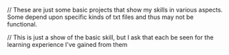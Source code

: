 // These are just some basic projects that show my skills in various aspects. Some depend upon specific kinds of txt files and thus may not be functional. 

// This is just a show of the basic skill, but I ask that each be seen for the learning experience I've gained from them
